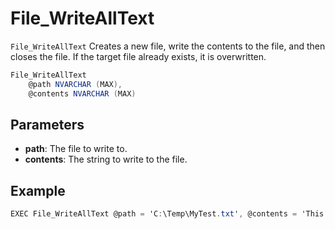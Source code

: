 # File_WriteAllText

`File_WriteAllText` Creates a new file, write the contents to the file, and then closes the file. If the target file already exists, it is overwritten.

```csharp
File_WriteAllText 
	@path NVARCHAR (MAX),
	@contents NVARCHAR (MAX)
```

## Parameters

 - **path**: The file to write to.
 - **contents**: The string to write to the file.

## Example

```csharp
EXEC File_WriteAllText @path = 'C:\Temp\MyTest.txt', @contents = 'This is a text'
```

